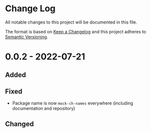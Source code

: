 # Change Log
All notable changes to this project will be documented in this file.

The format is based on [Keep a Changelog](https://keepachangelog.com/)
and this project adheres to [Semantic Versioning](https://semver.org/).


# 0.0.2 - 2022-07-21
## Added

## Fixed

- Package name is now `mock-ch-names` everywhere (including documentation and
  repository)

## Changed


